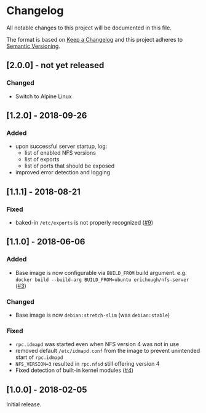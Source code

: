 # Changelog
All notable changes to this project will be documented in this file.

The format is based on [Keep a Changelog](http://keepachangelog.com/en/1.0.0/)
and this project adheres to [Semantic Versioning](http://semver.org/spec/v2.0.0.html).

## [2.0.0] - not yet released

### Changed
 * Switch to Alpine Linux

## [1.2.0] - 2018-09-26

### Added
* upon successful server startup, log:
  * list of enabled NFS versions
  * list of exports
  * list of ports that should be exposed
* improved error detection and logging

## [1.1.1] - 2018-08-21

### Fixed

* baked-in `/etc/exports` is not properly recognized ([#9](https://github.com/ehough/docker-nfs-server/issues/9))

## [1.1.0] - 2018-06-06

### Added

* Base image is now configurable via `BUILD_FROM` build argument. e.g. `docker build --build-arg BUILD_FROM=ubuntu erichough/nfs-server` ([#3](https://github.com/ehough/docker-nfs-server/pull/3))

### Changed

* Base image is now `debian:stretch-slim` (was `debian:stable`)

### Fixed

* `rpc.idmapd` was started even when NFS version 4 was not in use
* removed default `/etc/idmapd.conf` from the image to prevent unintended start of `rpc.idmapd`
* `NFS_VERSION=3` resulted in `rpc.nfsd` still offering version 4
* Fixed detection of built-in kernel modules ([#4](https://github.com/ehough/docker-nfs-server/pull/4))

## [1.0.0] - 2018-02-05
Initial release.